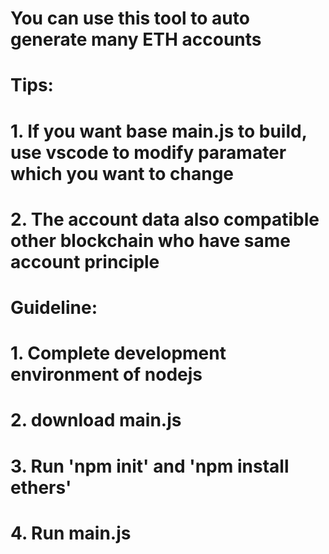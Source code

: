 # You can use this tool to auto generate many ETH accounts

# Tips:
# 1. If you want base main.js to build, use vscode to modify paramater which you want to change
# 2. The account data also compatible other blockchain who have same account principle

# Guideline:
# 1. Complete development environment of nodejs
# 2. download main.js
# 3. Run 'npm init' and 'npm install ethers'
# 4. Run main.js